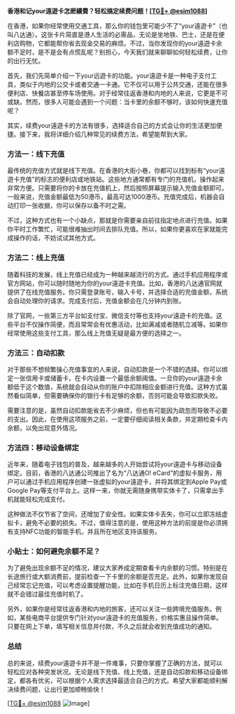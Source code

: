 **香港和记your遠遊卡怎麽續費？轻松搞定续费问题！[[TG💪+ @esim1088](https://t.me/s/esim1088)]**

在香港，如果你经常使用交通工具，那么你的钱包里可能少不了“your遠遊卡”（也叫八达通）。这张卡片简直是港人生活的必需品，无论是坐地铁、巴士，还是在便利店购物，它都能帮你省去现金交易的麻烦。不过，当你发现你的your遠遊卡余额不足时，是不是会有点慌乱呢？别担心，今天我们就来聊聊如何轻松续费，让你的出行无忧。

首先，我们先简单介绍一下your远遊卡的功能。your遠遊卡是一种电子支付工具，类似于内地的公交卡或者交通一卡通。它不仅可以用于公共交通，还能在很多便利店、快餐店甚至停车场使用。对于经常往返香港和内地的人来说，它更是不可或缺。然而，很多人可能会遇到一个问题：当卡里的余额不够时，该如何快速充值呢？

其实，续费your遠遊卡的方法有很多，选择适合自己的方式会让你的生活更加便捷。接下来，我将详细介绍几种常见的续费方法，希望能帮到大家。

### 方法一：线下充值

最传统的充值方式就是线下充值。在香港的大街小巷，你都可以找到标有“your遠遊卡充值”的标志的便利店或地铁站。这些地方通常都有专门的充值机，操作起来非常方便。只需要将你的卡放在充值机上，然后按照屏幕提示输入充值金额即可。一般来说，充值金额最低为50港币，最高可达1000港币。充值完成后，机器会自动打印一张收据，你可以保存以备不时之需。

不过，这种方式也有一个小缺点，那就是你需要亲自前往指定地点进行充值。如果你平时工作繁忙，可能很难抽出时间去排队充值。所以，如果你更喜欢在家就能完成操作的话，不妨试试其他方式。

### 方法二：线上充值

随着科技的发展，线上充值已经成为一种越来越流行的方式。通过手机应用程序或官方网站，你可以随时随地为你的your遠遊卡充值。比如，香港的八达通官网就提供了在线充值服务。你只需登录账号，输入卡号，并选择合适的充值金额，系统会自动处理你的请求。完成支付后，充值金额会在几分钟内到账。

除了官网，一些第三方平台如支付宝、微信支付等也支持your遠遊卡的充值。这些平台不仅操作简便，而且常常会有优惠活动，比如满减或者随机立减等。如果你经常使用这些支付工具，那么线上充值无疑是最方便的选择之一。

### 方法三：自动扣款

对于那些不想频繁操心充值事宜的人来说，自动扣款是一个不错的选择。你可以绑定一张信用卡或储蓄卡，在卡内设置一个最低余额阈值。一旦你的your遠遊卡余额低于这个数值，系统就会自动从你的账户中扣除相应金额进行充值。这种方式虽然看似简单，但需要确保你的银行卡有足够的余额，否则可能会导致扣款失败。

需要注意的是，虽然自动扣款能省去不少麻烦，但也有可能因为疏忽而导致不必要的支出。因此，在使用这项服务之前，一定要仔细阅读相关条款，并定期检查卡内余额，以免出现意外情况。

### 方法四：移动设备绑定

近年来，随着电子钱包的普及，越来越多的人开始尝试将your遠遊卡与移动设备绑定。目前，香港的八达通公司推出了名为“八达通O! eCard”的虚拟卡服务，用户可以通过手机应用程序创建一张虚拟的your遠遊卡，并将其绑定到Apple Pay或Google Pay等支付平台上。这样一来，你就无需随身携带实体卡了，只需拿出手机就能轻松完成支付。

这种做法不仅节省了空间，还增加了安全性。如果实体卡丢失，你可以立即冻结虚拟卡，避免不必要的损失。不过，值得注意的是，使用这种方法的前提是你必须拥有支持NFC功能的智能手机，并且所在地区支持该服务。

### 小贴士：如何避免余额不足？

为了避免出现余额不足的情况，建议大家养成定期查看卡内余额的习惯。特别是在长途旅行或大额消费前，提前检查一下卡里的余额是否充足。此外，如果你发现自己经常忘记充值，可以考虑设置提醒功能，比如在手机日历上标注充值日期，这样就不会错过最佳充值时机了。

另外，如果你是经常往返香港和内地的旅客，还可以关注一些跨境充值服务。例如，某些电商平台提供专门针对your遠遊卡的充值服务，价格实惠且操作简单。只要在网上下单，填写相关信息并付款，不久之后就会收到充值成功的通知。

### 总结

总的来说，续费your遠遊卡并不是一件难事，只要你掌握了正确的方法，就可以轻松应对各种突发状况。无论是线下充值、线上充值，还是自动扣款和移动设备绑定，都各有优劣，可以根据个人需求选择最适合自己的方式。希望大家都能顺利解决续费问题，让出行更加顺畅愉快！

[[TG💪+ @esim1088](https://t.me/s/esim1088) ![Image](https://i.postimg.cc/4NQfJmqS/Snipaste-2025-05-13-00-14-12.png)]